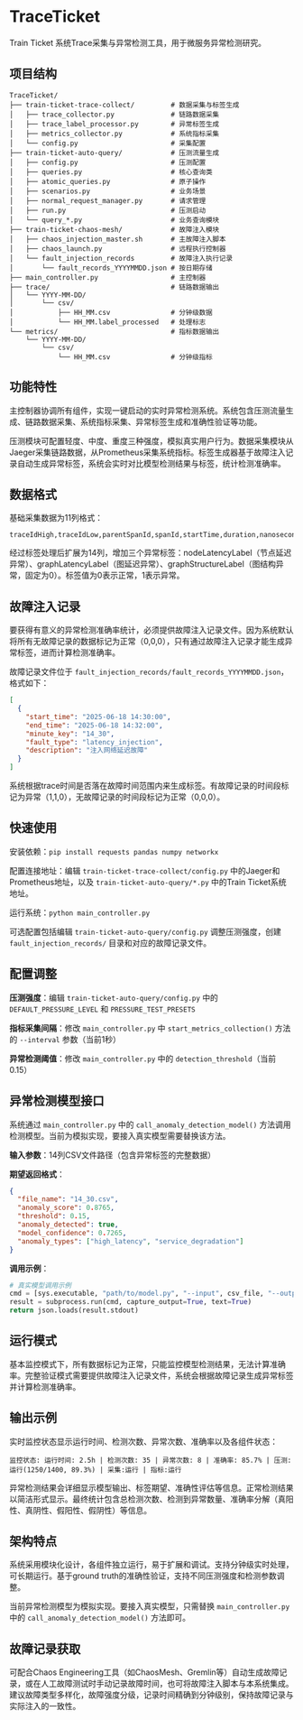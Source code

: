 # TraceTicket

Train Ticket 系统Trace采集与异常检测工具，用于微服务异常检测研究。

## 项目结构

```
TraceTicket/
├── train-ticket-trace-collect/         # 数据采集与标签生成
│   ├── trace_collector.py              # 链路数据采集
│   ├── trace_label_processor.py        # 异常标签生成
│   ├── metrics_collector.py            # 系统指标采集
│   └── config.py                       # 采集配置
├── train-ticket-auto-query/            # 压测流量生成
│   ├── config.py                       # 压测配置
│   ├── queries.py                      # 核心查询类
│   ├── atomic_queries.py               # 原子操作
│   ├── scenarios.py                    # 业务场景
│   ├── normal_request_manager.py       # 请求管理
│   ├── run.py                          # 压测启动
│   └── query_*.py                      # 业务查询模块
├── train-ticket-chaos-mesh/            # 故障注入模块
│   ├── chaos_injection_master.sh       # 主故障注入脚本
│   ├── chaos_launch.py                 # 远程执行控制器
│   └── fault_injection_records         # 故障注入执行记录
│       └── fault_records_YYYYMMDD.json # 按日期存储
├── main_controller.py                  # 主控制器
├── trace/                              # 链路数据输出
│   └── YYYY-MM-DD/
│       └── csv/
│           ├── HH_MM.csv               # 分钟级数据
│           └── HH_MM.label_processed   # 处理标志
└── metrics/                            # 指标数据输出
    └── YYYY-MM-DD/
        └── csv/
            └── HH_MM.csv               # 分钟级指标
```

## 功能特性

主控制器协调所有组件，实现一键启动的实时异常检测系统。系统包含压测流量生成、链路数据采集、系统指标采集、异常标签生成和准确性验证等功能。

压测模块可配置轻度、中度、重度三种强度，模拟真实用户行为。数据采集模块从Jaeger采集链路数据，从Prometheus采集系统指标。标签生成器基于故障注入记录自动生成异常标签，系统会实时对比模型检测结果与标签，统计检测准确率。

## 数据格式

基础采集数据为11列格式：
```csv
traceIdHigh,traceIdLow,parentSpanId,spanId,startTime,duration,nanosecond,DBhash,status,operationName,serviceName
```

经过标签处理后扩展为14列，增加三个异常标签：nodeLatencyLabel（节点延迟异常）、graphLatencyLabel（图延迟异常）、graphStructureLabel（图结构异常，固定为0）。标签值为0表示正常，1表示异常。

## 故障注入记录

要获得有意义的异常检测准确率统计，必须提供故障注入记录文件。因为系统默认将所有无故障记录的数据标记为正常（0,0,0），只有通过故障注入记录才能生成异常标签，进而计算检测准确率。

故障记录文件位于 `fault_injection_records/fault_records_YYYYMMDD.json`，格式如下：

```json
[
  {
    "start_time": "2025-06-18 14:30:00",
    "end_time": "2025-06-18 14:32:00",
    "minute_key": "14_30",
    "fault_type": "latency_injection",
    "description": "注入网络延迟故障"
  }
]
```

系统根据trace时间是否落在故障时间范围内来生成标签。有故障记录的时间段标记为异常（1,1,0），无故障记录的时间段标记为正常（0,0,0）。

## 快速使用

安装依赖：`pip install requests pandas numpy networkx`

配置连接地址：编辑 `train-ticket-trace-collect/config.py` 中的Jaeger和Prometheus地址，以及 `train-ticket-auto-query/*.py` 中的Train Ticket系统地址。

运行系统：`python main_controller.py`

可选配置包括编辑 `train-ticket-auto-query/config.py` 调整压测强度，创建 `fault_injection_records/` 目录和对应的故障记录文件。

## 配置调整

**压测强度**：编辑 `train-ticket-auto-query/config.py` 中的 `DEFAULT_PRESSURE_LEVEL` 和 `PRESSURE_TEST_PRESETS`

**指标采集间隔**：修改 `main_controller.py` 中 `start_metrics_collection()` 方法的 `--interval` 参数（当前1秒）

**异常检测阈值**：修改 `main_controller.py` 中的 `detection_threshold`（当前0.15）

## 异常检测模型接口

系统通过 `main_controller.py` 中的 `call_anomaly_detection_model()` 方法调用检测模型。当前为模拟实现，要接入真实模型需要替换该方法。

**输入参数**：14列CSV文件路径（包含异常标签的完整数据）

**期望返回格式**：
```json
{
  "file_name": "14_30.csv",
  "anomaly_score": 0.8765,
  "threshold": 0.15,
  "anomaly_detected": true,
  "model_confidence": 0.7265,
  "anomaly_types": ["high_latency", "service_degradation"]
}
```

**调用示例**：
```python
# 真实模型调用示例
cmd = [sys.executable, "path/to/model.py", "--input", csv_file, "--output-format", "json"]
result = subprocess.run(cmd, capture_output=True, text=True)
return json.loads(result.stdout)
```

## 运行模式

基本监控模式下，所有数据标记为正常，只能监控模型检测结果，无法计算准确率。完整验证模式需要提供故障注入记录文件，系统会根据故障记录生成异常标签并计算检测准确率。

## 输出示例

实时监控状态显示运行时间、检测次数、异常次数、准确率以及各组件状态：
```
监控状态: 运行时间: 2.5h | 检测次数: 35 | 异常次数: 8 | 准确率: 85.7% | 压测:运行(1250/1400, 89.3%) | 采集:运行 | 指标:运行
```

异常检测结果会详细显示模型输出、标签期望、准确性评估等信息。正常检测结果以简洁形式显示。最终统计包含总检测次数、检测到异常数量、准确率分解（真阳性、真阴性、假阳性、假阴性）等信息。

## 架构特点

系统采用模块化设计，各组件独立运行，易于扩展和调试。支持分钟级实时处理，可长期运行。基于ground truth的准确性验证，支持不同压测强度和检测参数调整。

当前异常检测模型为模拟实现。要接入真实模型，只需替换 `main_controller.py` 中的 `call_anomaly_detection_model()` 方法即可。

## 故障记录获取

可配合Chaos Engineering工具（如ChaosMesh、Gremlin等）自动生成故障记录，或在人工故障测试时手动记录故障时间，也可将故障注入脚本与本系统集成。建议故障类型多样化，故障强度分级，记录时间精确到分钟级别，保持故障记录与实际注入的一致性。
